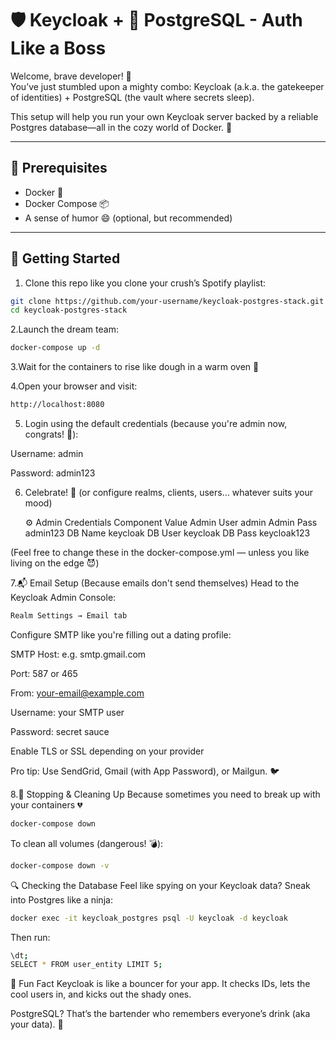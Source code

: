# 🛡️ Keycloak + 🐘 PostgreSQL - Auth Like a Boss

Welcome, brave developer! 👋  
You’ve just stumbled upon a mighty combo: Keycloak (a.k.a. the gatekeeper of identities) + PostgreSQL (the vault where secrets sleep).

This setup will help you run your own Keycloak server backed by a reliable Postgres database—all in the cozy world of Docker. 🐳

---

## 🧪 Prerequisites

- Docker 🐳  
- Docker Compose 📦  
- A sense of humor 😄 (optional, but recommended)

---

## 🚀 Getting Started

1. Clone this repo like you clone your crush’s Spotify playlist:

```bash
git clone https://github.com/your-username/keycloak-postgres-stack.git
cd keycloak-postgres-stack
```
2.Launch the dream team:

```bash
docker-compose up -d
```
3.Wait for the containers to rise like dough in a warm oven 🍞

4.Open your browser and visit:

```bash
http://localhost:8080
```
5. Login using the default credentials (because you're admin now, congrats! 🥳):

Username: admin

Password: admin123

6. Celebrate! 🎉 (or configure realms, clients, users… whatever suits your mood)

   ⚙️ Admin Credentials
   Component	Value
   Admin User	admin
   Admin Pass	admin123
   DB Name	keycloak
   DB User	keycloak
   DB Pass	keycloak123

(Feel free to change these in the docker-compose.yml — unless you like living on the edge 😈)
 
7.📬 Email Setup (Because emails don't send themselves)
Head to the Keycloak Admin Console:

```bash
Realm Settings → Email tab
```
Configure SMTP like you're filling out a dating profile:

SMTP Host: e.g. smtp.gmail.com

Port: 587 or 465

From: your-email@example.com

Username: your SMTP user

Password: secret sauce

Enable TLS or SSL depending on your provider

Pro tip: Use SendGrid, Gmail (with App Password), or Mailgun. 🐦

8.🧼 Stopping & Cleaning Up
Because sometimes you need to break up with your containers 💔

```bash
docker-compose down
```
To clean all volumes (dangerous! 💣):

```bash
docker-compose down -v
```
🔍 Checking the Database
Feel like spying on your Keycloak data? Sneak into Postgres like a ninja:
```bash
docker exec -it keycloak_postgres psql -U keycloak -d keycloak
```
Then run:

```bash
\dt;
SELECT * FROM user_entity LIMIT 5;
```
🧠 Fun Fact
Keycloak is like a bouncer for your app. It checks IDs, lets the cool users in, and kicks out the shady ones.

PostgreSQL? That’s the bartender who remembers everyone’s drink (aka your data). 🍹







